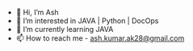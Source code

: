 - 👋 Hi, I’m Ash
- 👀 I’m interested in JAVA | Python | DocOps
- 🌱 I’m currently learning JAVA
- 📫 How to reach me - ash.kumar.ak28@gmail.com

<!---
ash-ak28/ash-ak28 is a ✨ special ✨ repository because its `README.md` (this file) appears on your GitHub profile.
You can click the Preview link to take a look at your changes.
--->
